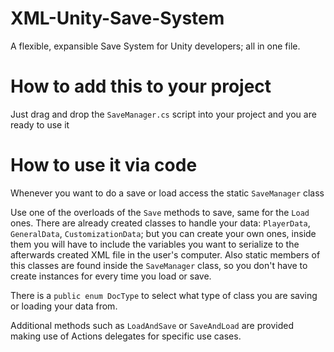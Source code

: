 # XML-Unity-Save-System
A flexible, expansible Save System for Unity developers; all in one file.


# How to add this to your project
Just drag and drop the ```SaveManager.cs``` script into your project and you are ready to use it


# How to use it via code
Whenever you want to do a save or load access the static ```SaveManager``` class

Use one of the overloads of the ```Save``` methods to save, same for the ```Load``` ones. There are already created classes to handle your data: ```PlayerData```, ```GeneralData```, ```CustomizationData```; but you can create your own ones, inside them you will have to include the variables you want to serialize to the afterwards created XML file in the user's computer.
Also static members of this classes are found inside the ```SaveManager``` class, so you don't have to create instances for every time you load or save.

There is a ```public enum DocType``` to select what type of class you are saving or loading your data from.

Additional methods such as ```LoadAndSave``` or ```SaveAndLoad``` are provided making use of Actions delegates for specific use cases.
